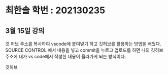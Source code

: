 # 최한솔 학번 : 202130235

## 3월 15일 강의
깃 허브 주소를 복사하여 vscode에 붙여넣기 하고 깃허브를 활용하는 방법을 배웠다.
SOURCE CONTROL 에서 내용을 넣고 commit을 누르고 업로드를 하면 나의 깃허브 주소에 내가 
vs code에서 작성한 내용이 올라가게 되는 방식이다.

깃허브




